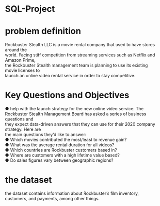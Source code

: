 # SQL-Project
# problem definition
Rockbuster  Stealth  LLC  is  a  movie  rental  company  that  used  to  have  stores  around  the   
world.   Facing  stiff  competition  from  streaming  services  such  as  Netflix  and  Amazon  Prime,   
the  Rockbuster  Stealth  management  team  is  planning  to  use  its  existing  movie  licenses  to   
launch  an  online  video  rental  service  in  order  to  stay  competitive.   
# Key  Questions  and  Objectives  
● help  with  the  launch  strategy  for  the  new  online  video  service. 
The  Rockbuster  Stealth  Management  Board  has  asked  a  series  of  business  questions  and   
they  expect  data-driven  answers  that  they  can  use  for  their  2020   company  strategy.  Here  are   
the  main  questions  they’d  like  to  answer:   
● Which  movies  contributed  the  most/least  to  revenue  gain?     
● What  was  the  average  rental  duration  for  all  videos?   
● Which  countries  are  Rockbuster  customers  based  in?   
● Where  are  customers  with  a  high  lifetime  value  based?   
● Do  sales  figures  vary  between  geographic  regions?   
# the dataset
 the dataset contains  information  about  Rockbuster’s film  inventory,  customers,  and  payments,  among  other  things.
 
